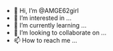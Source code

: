 - 👋 Hi, I’m @AMGE62girl
- 👀 I’m interested in ...
- 🌱 I’m currently learning ...
- 💞️ I’m looking to collaborate on ...
- 📫 How to reach me ...

<!---
AMGE62girl/AMGE62girl is a ✨ special ✨ repository because its `README.md` (this file) appears on your GitHub profile.
You can click the Preview link to take a look at your changes.
--->
